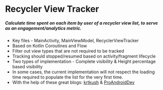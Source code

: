 
# Recycler View Tracker

##### Calculate time spent on each item by user of a recycler view list, to serve as an engagement/analytics metric.


- Key files - MainActivity, MainViewModel, RecyclerViewTracker
- Based on Kotlin Coroutines and Flow
- Filter out view types that are not required to be tracked
- Tracking should stopped/resumed based on activity/fragment lifecycle
- Two types of implementation - Complete visibility & Height percentage based visibility
- In some cases, the current implementation will not respect the loading time required to populate the list for the very first time.
- With the help of these great blogs: [krtkush](https://krtkush.com/2017/03/29/android-recyclerview-tracking-view-time.html) & [ProAndroidDev](https://proandroiddev.com/detecting-list-items-perceived-by-user-8f164dfb1d05)





